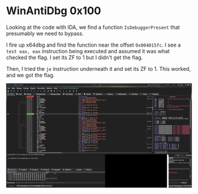 # WinAntiDbg 0x100

Looking at the code with IDA, we find a function `IsDebuggerPresent` that presumably we need to bypass.

I fire up x64dbg and find the function near the offset `0x004015fc`. I see a `test eax, eax` instruction being executed and assumed it was what checked the flag. I set its ZF to 1 but I didn't get the flag.

Then, I tried the `je` instruction underneath it and set its ZF to 1. This worked, and we got the flag.

![win100flag](../../Images/windbg100.jpg)

